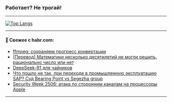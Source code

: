 ### Работает? Не трогай!

---
<!--
#### 🛠️ Technical stack:

![Java](https://img.shields.io/badge/Java-informational?logo=Oracle&style=flat&logoColor=white&color=FF4500)
![Kotlin](https://img.shields.io/badge/Kotlin-informational?logo=Kotlin&style=flat&logoColor=white&color=774D97)
![TS](https://img.shields.io/badge/TypeScript-informational?logo=typeScript&style=flat&logoColor=black&color=017acc)
![Python](https://img.shields.io/badge/Python-informational?logo=Python&style=flat&logoColor=black&color=ffdd54) <br>
![Spring](https://img.shields.io/badge/Spring-informational?logo=Spring&style=flat&logoColor=white&color=6DB33F) 
![SpringBoot](https://img.shields.io/badge/SpringBoot-informational?logo=SpringBoot&style=flat&logoColor=white&color=6DB33F)
![Nest](https://img.shields.io/badge/NestJS-informational?logo=NestJS&style=flat&logoColor=white&color=E0234E) 
![NodeJS](https://img.shields.io/badge/NodeJS-informational?logo=node.js&style=flat&logoColor=white&color=70A760)<br>
![PostgreSQL](https://img.shields.io/badge/PostgreSQL-informational?logo=PostgreSQL&style=flat&logoColor=white&color=DAA520)
![MongoDB](https://img.shields.io/badge/MongoDB-informational?logo=MongoDB&style=flat&logoColor=white&color=870000)
![Apache](https://img.shields.io/badge/Apache-informational?logo=apache&style=flat&logoColor=white&color=f74e28)

___ 
-->

<!--- #### 🛠️ : --->

[![Top Langs](https://github-readme-stats-82jvfl3w3-advtsettinggmailcoms-projects.vercel.app/api/top-langs/?username=zloylis&langs_count=10&hide_title=true&title_color=e6edf3&size_weight=0.5&count_weight=0.5&layout=compact&hide_progress=true&hide_border=true&theme=dracula)](https://github.com/zloylis)

<!---


####  :octocat:&nbsp;&nbsp; Статистика:

![GitHub stats](https://github-readme-stats-u2qms2cxw-advtsettinggmailcoms-projects.vercel.app/api?username=zloylis&show_icons=true&hide_border=true&theme=dracula&title_color=e6edf3&include_all_commits=true&count_private=true&hide_rank=false&hide_title=true&rank_icon=github)
-->
---

#### 💬 Свежее с habr.com:

<!-- BLOG-POST-LIST:START -->
- [ffmpeg: сохраняем прогресс конвертации](https://habr.com/ru/articles/878848/?utm_source=habrahabr&utm_medium=rss&utm_campaign=878848)
- [[Перевод] Математики несколько десятилетий не могли решить, рационально число или нет](https://habr.com/ru/articles/879188/?utm_source=habrahabr&utm_medium=rss&utm_campaign=879188)
- [DeepSeek-R1 для чайников](https://habr.com/ru/articles/879178/?utm_source=habrahabr&utm_medium=rss&utm_campaign=879178)
- [Что пошло не так, при переходе в промышленную эксплуатацию SAP? Суд Bearing Point vs Segezha group](https://habr.com/ru/articles/879156/?utm_source=habrahabr&utm_medium=rss&utm_campaign=879156)
- [Security Week 2506: атака по сторонним каналам на процессоры Apple](https://habr.com/ru/companies/kaspersky/articles/878996/?utm_source=habrahabr&utm_medium=rss&utm_campaign=878996)
<!-- BLOG-POST-LIST:END -->

---
